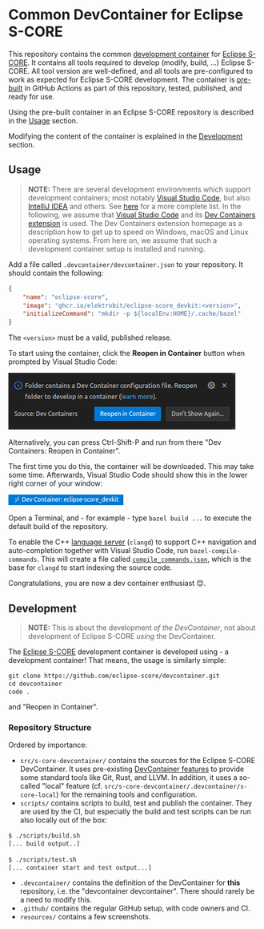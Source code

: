 # Common DevContainer for Eclipse S-CORE
This repository contains the common [development container](https://containers.dev) for [Eclipse S-CORE](https://github.com/eclipse-score).
It contains all tools required to develop (modify, build, ...) Eclipse S-CORE.
All tool version are well-defined, and all tools are pre-configured to work as expected for Eclipse S-CORE development.
The container is [pre-built](https://containers.dev/guide/prebuild) in GitHub Actions as part of this repository, tested, published, and ready for use.

Using the pre-built container in an Eclipse S-CORE repository is described in the [Usage](#usage) section.

Modifying the content of the container is explained in the [Development](#development) section.

## Usage

> **NOTE:** There are several development environments which support development containers; most notably [Visual Studio Code](https://code.visualstudio.com), but also [IntelliJ IDEA](https://www.jetbrains.com/idea) and others.
> See [here](https://containers.dev/supporting) for a more complete list.
> In the following, we assume that [Visual Studio Code](https://code.visualstudio.com) and its [Dev Containers extension](https://marketplace.visualstudio.com/items?itemName=ms-vscode-remote.remote-containers) is used.
The Dev Containers extension homepage as a description how to get up to speed on Windows, macOS and Linux operating systems.
From here on, we assume that such a development container setup is installed and running.

Add a file called `.devcontainer/devcontainer.json` to your repository.
It should contain the following:

````json
{
    "name": "eclipse-score",
    "image": "ghcr.io/elektrobit/eclipse-score_devkit:<version>",
    "initializeCommand": "mkdir -p ${localEnv:HOME}/.cache/bazel"
}
````

The `<version>` must be a valid, published release.

To start using the container, click the **Reopen in Container** button when prompted by Visual Studio Code:

![Reopen in Container](resources/reopen_in_container.png)

Alternatively, you can press Ctrl-Shift-P and run from there "Dev Containers: Reopen in Container".

The first time you do this, the container will be downloaded.
This may take some time.
Afterwards, Visual Studio Code should show this in the lower right corner of your window:

![Dev container success](resources/devcontainer_success.png)

Open a Terminal, and - for example - type `bazel build ...` to execute the default build of the repository.

To enable the C++ [language server](https://microsoft.github.io/language-server-protocol/) (`clangd`) to support C++ navigation and auto-completion together with Visual Studio Code, run `bazel-compile-commands`.
This will create a file called [`compile_commands.json`](https://clang.llvm.org/docs/JSONCompilationDatabase.html), which is the base for `clangd` to start indexing the source code.

Congratulations, you are now a dev container enthusiast 😊.

## Development

> **NOTE:** This is about the development *of the DevContainer*, not about development of Eclipse S-CORE *using* the DevContainer.

The [Eclipse S-CORE](https://github.com/eclipse-score) development container is developed using - a development container!
That means, the usage is similarly simple:

````
git clone https://github.com/eclipse-score/devcontainer.git
cd devcontainer
code .
````
and "Reopen in Container".

### Repository Structure
Ordered by importance:

* `src/s-core-devcontainer/` contains the sources for the Eclipse S-CORE DevContainer.
It uses pre-existing [DevContainer features](https://containers.dev/implementors/features/) to provide some standard tools like Git, Rust, and LLVM.
In addition, it uses a so-called "local" feature (cf. `src/s-core-devcontainer/.devcontainer/s-core-local`) for the remaining tools and configuration.
* `scripts/` contains scripts to build, test and publish the container.
They are used by the CI, but especially the build and test scripts can be run also locally out of the box:
````console
$ ./scripts/build.sh
[... build output..]

$ ./scripts/test.sh
[... container start and test output...]
````
* `.devcontainer/` contains the definition of the DevContainer for **this** repository, i.e. the "devcontainer devcontainer".
There should rarely be a need to modify this.
* `.github/` contains the regular GitHub setup, with code owners and CI.
* `resources/` contains a few screenshots.

